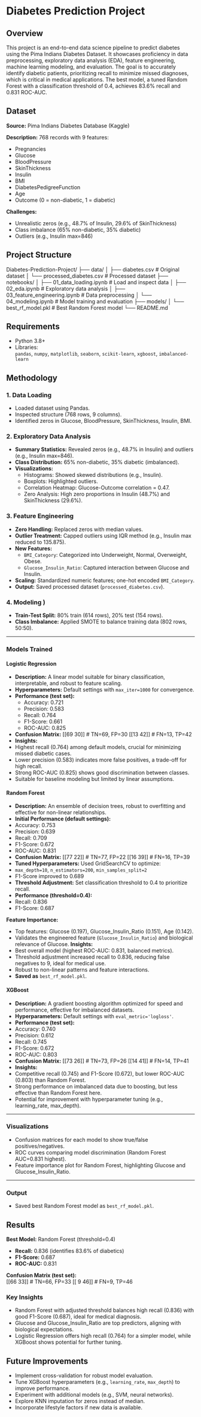 # Diabetes Prediction Project

## Overview

This project is an end-to-end data science pipeline to predict diabetes using the Pima Indians Diabetes Dataset. It showcases proficiency in data preprocessing, exploratory data analysis (EDA), feature engineering, machine learning modeling, and evaluation. The goal is to accurately identify diabetic patients, prioritizing recall to minimize missed diagnoses, which is critical in medical applications. The best model, a tuned Random Forest with a classification threshold of 0.4, achieves 83.6% recall and 0.831 ROC-AUC.

## Dataset

**Source:** Pima Indians Diabetes Database (Kaggle)

**Description:** 768 records with 9 features:

- Pregnancies
- Glucose
- BloodPressure
- SkinThickness
- Insulin
- BMI
- DiabetesPedigreeFunction
- Age
- Outcome (0 = non-diabetic, 1 = diabetic)

**Challenges:**

- Unrealistic zeros (e.g., 48.7% of Insulin, 29.6% of SkinThickness)
- Class imbalance (65% non-diabetic, 35% diabetic)
- Outliers (e.g., Insulin max=846)

## Project Structure
Diabetes-Prediction-Project/
├── data/
│ ├── diabetes.csv # Original dataset
│ └── processed_diabetes.csv # Processed dataset
├── notebooks/
│ ├── 01_data_loading.ipynb # Load and inspect data
│ ├── 02_eda.ipynb # Exploratory data analysis
│ ├── 03_feature_engineering.ipynb # Data preprocessing
│ └── 04_modeling.ipynb # Model training and evaluation
├── models/
│ └── best_rf_model.pkl # Best Random Forest model
└── README.md

## Requirements

- Python 3.8+
- Libraries:  
  `pandas`, `numpy`, `matplotlib`, `seaborn`, `scikit-learn`, `xgboost`, `imbalanced-learn`

## Methodology

### 1. Data Loading 

- Loaded dataset using Pandas.
- Inspected structure (768 rows, 9 columns).
- Identified zeros in Glucose, BloodPressure, SkinThickness, Insulin, BMI.

### 2. Exploratory Data Analysis 

- **Summary Statistics:** Revealed zeros (e.g., 48.7% in Insulin) and outliers (e.g., Insulin max=846).
- **Class Distribution:** 65% non-diabetic, 35% diabetic (imbalanced).
- **Visualizations:**
  - Histograms: Showed skewed distributions (e.g., Insulin).
  - Boxplots: Highlighted outliers.
  - Correlation Heatmap: Glucose-Outcome correlation = 0.47.
  - Zero Analysis: High zero proportions in Insulin (48.7%) and SkinThickness (29.6%).

### 3. Feature Engineering 

- **Zero Handling:** Replaced zeros with median values.
- **Outlier Treatment:** Capped outliers using IQR method (e.g., Insulin max reduced to 135.875).
- **New Features:**
  - `BMI_Category`: Categorized into Underweight, Normal, Overweight, Obese.
  - `Glucose_Insulin_Ratio`: Captured interaction between Glucose and Insulin.
- **Scaling:** Standardized numeric features; one-hot encoded `BMI_Category`.
- **Output:** Saved processed dataset (`processed_diabetes.csv`).

### 4. Modeling )

- **Train-Test Split:** 80% train (614 rows), 20% test (154 rows).
- **Class Imbalance:** Applied SMOTE to balance training data (802 rows, 50:50).

---

### Models Trained

#### Logistic Regression

- **Description:** A linear model suitable for binary classification, interpretable, and robust to feature scaling.
- **Hyperparameters:** Default settings with `max_iter=1000` for convergence.
- **Performance (test set):**
  - Accuracy: 0.721
  - Precision: 0.583
  - Recall: 0.764
  - F1-Score: 0.661
  - ROC-AUC: 0.825
- **Confusion Matrix:**
[[69 30]] # TN=69, FP=30
[[13 42]] # FN=13, TP=42
- **Insights:**
- Highest recall (0.764) among default models, crucial for minimizing missed diabetic cases.
- Lower precision (0.583) indicates more false positives, a trade-off for high recall.
- Strong ROC-AUC (0.825) shows good discrimination between classes.
- Suitable for baseline modeling but limited by linear assumptions.

#### Random Forest

- **Description:** An ensemble of decision trees, robust to overfitting and effective for non-linear relationships.
- **Initial Performance (default settings):**
- Accuracy: 0.753
- Precision: 0.639
- Recall: 0.709
- F1-Score: 0.672
- ROC-AUC: 0.831
- **Confusion Matrix:**
[[77 22]] # TN=77, FP=22
[[16 39]] # FN=16, TP=39
- **Tuned Hyperparameters:** Used GridSearchCV to optimize:
- `max_depth=10`, `n_estimators=200`, `min_samples_split=2`
- F1-Score improved to 0.689
- **Threshold Adjustment:** Set classification threshold to 0.4 to prioritize recall.
- **Performance (threshold=0.4):**
- Recall: 0.836
- F1-Score: 0.687

 **Feature Importance:**
- Top features: Glucose (0.197), Glucose_Insulin_Ratio (0.151), Age (0.142).
- Validates the engineered feature (`Glucose_Insulin_Ratio`) and biological relevance of Glucose.
 **Insights:**
- Best overall model (highest ROC-AUC: 0.831, balanced metrics).
- Threshold adjustment increased recall to 0.836, reducing false negatives to 9, ideal for medical use.
- Robust to non-linear patterns and feature interactions.
- **Saved as** `best_rf_model.pkl`.

#### XGBoost

- **Description:** A gradient boosting algorithm optimized for speed and performance, effective for imbalanced datasets.
- **Hyperparameters:** Default settings with `eval_metric='logloss'`.
- **Performance (test set):**
- Accuracy: 0.740
- Precision: 0.612
- Recall: 0.745
- F1-Score: 0.672
- ROC-AUC: 0.803
- **Confusion Matrix:**
[[73 26]] # TN=73, FP=26
[[14 41]] # FN=14, TP=41
- **Insights:**
- Competitive recall (0.745) and F1-Score (0.672), but lower ROC-AUC (0.803) than Random Forest.
- Strong performance on imbalanced data due to boosting, but less effective than Random Forest here.
- Potential for improvement with hyperparameter tuning (e.g., learning_rate, max_depth).

---

### Visualizations

- Confusion matrices for each model to show true/false positives/negatives.
- ROC curves comparing model discrimination (Random Forest AUC=0.831 highest).
- Feature importance plot for Random Forest, highlighting Glucose and Glucose_Insulin_Ratio.

---

### Output

- Saved best Random Forest model as `best_rf_model.pkl`.

## Results

**Best Model:** Random Forest (threshold=0.4)

- **Recall:** 0.836 (identifies 83.6% of diabetics)  
- **F1-Score:** 0.687  
- **ROC-AUC:** 0.831  

**Confusion Matrix (test set):**  
[[66 33]]  # TN=66, FP=33
[[ 9 46]] # FN=9, TP=46


### Key Insights

- Random Forest with adjusted threshold balances high recall (0.836) with good F1-Score (0.687), ideal for medical diagnosis.
- Glucose and Glucose_Insulin_Ratio are top predictors, aligning with biological expectations.
- Logistic Regression offers high recall (0.764) for a simpler model, while XGBoost shows potential for further tuning.

## Future Improvements

- Implement cross-validation for robust model evaluation.
- Tune XGBoost hyperparameters (e.g., `learning_rate`, `max_depth`) to improve performance.
- Experiment with additional models (e.g., SVM, neural networks).
- Explore KNN imputation for zeros instead of median.
- Incorporate lifestyle factors if new data is available.
